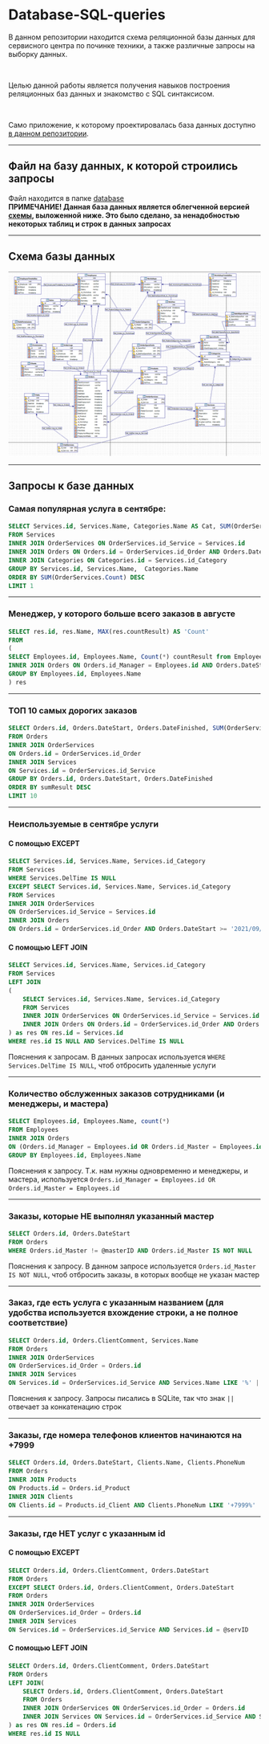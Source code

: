 # Database-SQL-queries
В данном репозитории находится схема реляционной базы данных для сервисного центра по починке техники, а также различные запросы на выборку данных. 

<br>

Целью данной работы является получения навыков построения реляционных баз данных и знакомство с SQL синтаксисом.

<br>

Само приложение, к которому проектировалась база данных доступно [в данном репозитории](https://github.com/SergeiGD/TechServ).

<hr>


## Файл на базу данных, к которой строились запросы
Файл находится в папке [database](./database "database")
<br>
**ПРИМЕЧАНИЕ! Данная база данных является облегченной версией [схемы](#схема-базы-данных), выложенной ниже. Это было сделано, за ненадобностью некоторых таблиц и строк в данных запросах**

<hr>

## Схема базы данных
![](./images/db_scheme.png "Схема базы данных")

<hr>

## Запросы к базе данных
### Самая популярная услуга в сентябре:
```SQL
SELECT Services.id, Services.Name, Categories.Name AS Cat, SUM(OrderServices.Count) AS Count 
FROM Services
INNER JOIN OrderServices ON OrderServices.id_Service = Services.id
INNER JOIN Orders ON Orders.id = OrderServices.id_Order AND Orders.DateStart >= '2021/08/01 00:00:00' AND Orders.DateFinished < '2021/09/01 00:00:00'
INNER JOIN Categories ON Categories.id = Services.id_Category
GROUP BY Services.id, Services.Name,  Categories.Name
ORDER BY SUM(OrderServices.Count) DESC
LIMIT 1
```

<hr>

### Менеджер, у которого больше всего заказов в августе
```SQL
SELECT res.id, res.Name, MAX(res.countResult) AS 'Count'
FROM
(
SELECT Employees.id, Employees.Name, Count(*) countResult from Employees
INNER JOIN Orders ON Orders.id_Manager = Employees.id AND Orders.DateStart >= '2021/09/01 00:00:00' AND Orders.DateFinished < '2021/10/01 00:00:00'
GROUP BY Employees.id, Employees.Name
) res
```

<hr>

### ТОП 10 самых дорогих заказов
```SQL
SELECT Orders.id, Orders.DateStart, Orders.DateFinished, SUM(OrderServices.Count * Services.Price) AS sumResult
FROM Orders
INNER JOIN OrderServices
ON Orders.id = OrderServices.id_Order
INNER JOIN Services
ON Services.id = OrderServices.id_Service
GROUP BY Orders.id, Orders.DateStart, Orders.DateFinished
ORDER BY sumResult DESC
LIMIT 10
```

<hr>

### Неиспользуемые в сентябре услуги
#### С помощью EXCEPT
```SQL
SELECT Services.id, Services.Name, Services.id_Category
FROM Services
WHERE Services.DelTime IS NULL
EXCEPT SELECT Services.id, Services.Name, Services.id_Category
FROM Services
INNER JOIN OrderServices
ON OrderServices.id_Service = Services.id
INNER JOIN Orders
ON Orders.id = OrderServices.id_Order AND Orders.DateStart >= '2021/09/01 00:00:00' AND Orders.DateFinished < '2021/10/01 00:00:00'
```

#### С помощью LEFT JOIN
```SQL
SELECT Services.id, Services.Name, Services.id_Category 
FROM Services
LEFT JOIN
(
    SELECT Services.id, Services.Name, Services.id_Category 
    FROM Services
    INNER JOIN OrderServices ON OrderServices.id_Service = Services.id
    INNER JOIN Orders ON Orders.id = OrderServices.id_Order AND Orders.DateStart >= '2021/09/01 00:00:00' AND Orders.DateFinished < '2021/10/01 00:00:00'
) as res ON res.id = Services.id
WHERE res.id IS NULL AND Services.DelTime IS NULL
```
Пояснения к запросам. В данных запросах используется ```WHERE Services.DelTime IS NULL```, чтоб отбросить удаленные услуги

<hr>

### Количество обслуженных заказов сотрудниками (и менеджеры, и мастера)
```SQL
SELECT Employees.id, Employees.Name, count(*)
FROM Employees
INNER JOIN Orders
ON (Orders.id_Manager = Employees.id OR Orders.id_Master = Employees.id) AND Orders.DateStart >= '2021/09/01 00:00:00' AND Orders.DateFinished < '2021/10/01 00:00:00'
GROUP BY Employees.id, Employees.Name
```
Пояснения к запросу. Т.к. нам нужны одновременно и менеджеры, и мастера, используется ```Orders.id_Manager = Employees.id OR Orders.id_Master = Employees.id```

<hr>

### Заказы, которые НЕ выполнял указанный мастер
```SQL
SELECT Orders.id, Orders.DateStart
FROM Orders
WHERE Orders.id_Master != @masterID AND Orders.id_Master IS NOT NULL
```
Пояснения к запросу. В данном запросе используется ```Orders.id_Master IS NOT NULL```, чтоб отбросить заказы, в которых вообще не указан мастер

<hr>

### Заказ, где есть услуга с указанным названием (для удобства используется вхождение строки, а не полное соответствие)
```SQL
SELECT Orders.id, Orders.ClientComment, Services.Name
FROM Orders
INNER JOIN OrderServices
ON OrderServices.id_Order = Orders.id
INNER JOIN Services
ON Services.id = OrderServices.id_Service AND Services.Name LIKE '%' || @servName || '%'
```
Пояснения к запросу. Запросы писались в SQLite, так что знак `||` отвечает за конкатенацию строк

<hr>

### Заказы, где номера телефонов клиентов начинаются на +7999
```SQL
SELECT Orders.id, Orders.DateStart, Clients.Name, Clients.PhoneNum
FROM Orders
INNER JOIN Products
ON Products.id = Orders.id_Product
INNER JOIN Clients
ON Clients.id = Products.id_Client AND Clients.PhoneNum LIKE '+7999%'
```

<hr>

### Заказы, где НЕТ услуг с указанным id
#### С помощью EXCEPT
```SQL
SELECT Orders.id, Orders.ClientComment, Orders.DateStart
FROM Orders
EXCEPT SELECT Orders.id, Orders.ClientComment, Orders.DateStart
FROM Orders
INNER JOIN OrderServices
ON OrderServices.id_Order = Orders.id
INNER JOIN Services
ON Services.id = OrderServices.id_Service AND Services.id = @servID
```

#### С помощью LEFT JOIN 
```SQL
SELECT Orders.id, Orders.ClientComment, Orders.DateStart 
FROM Orders
LEFT JOIN(
    SELECT Orders.id, Orders.ClientComment, Orders.DateStart 
    FROM Orders
    INNER JOIN OrderServices ON OrderServices.id_Order = Orders.id
    INNER JOIN Services ON Services.id = OrderServices.id_Service AND Services.id = @servID
) as res ON res.id = Orders.id
WHERE res.id IS NULL
```

